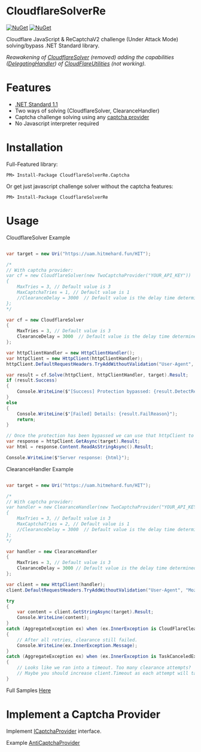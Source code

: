 
CloudflareSolverRe
==================
[![NuGet](https://img.shields.io/nuget/v/CloudflareSolverRe.svg?maxAge=60)](https://www.nuget.org/packages/CloudflareSolverRe)
[![NuGet](https://img.shields.io/nuget/v/CloudflareSolverRe.Captcha.svg?maxAge=60)](https://www.nuget.org/packages/CloudflareSolverRe.Captcha)

Cloudflare JavaScript & ReCaptchaV2 challenge (Under Attack Mode) solving/bypass .NET Standard library.

_Reawakening of [CloudflareSolver](https://www.nuget.org/packages/CloudflareSolver) (removed) adding the capabilities ([DelegatingHandler](https://msdn.microsoft.com/en-us/library/system.net.http.delegatinghandler(v=vs.110).aspx)) of [CloudFlareUtilities](https://github.com/elcattivo/CloudFlareUtilities) (not working)._

# Features
- [.NET Standard 1.1](https://github.com/dotnet/standard/blob/master/docs/versions/netstandard1.1.md)
- Two ways of solving (CloudflareSolver, ClearanceHandler)
- Captcha challenge solving using any [captcha provider](#implement-a-captcha-provider)
- No Javascript interpreter required

# Installation
Full-Featured library:

`PM> Install-Package CloudflareSolverRe.Captcha`

Or get just javascript challenge solver without the captcha features:

`PM> Install-Package CloudflareSolverRe`

# Usage

CloudflareSolver Example

```csharp

var target = new Uri("https://uam.hitmehard.fun/HIT");

/*
// With captcha provider:
var cf = new CloudflareSolver(new TwoCaptchaProvider("YOUR_API_KEY"))
{
    MaxTries = 3, // Default value is 3
    MaxCaptchaTries = 1, // Default value is 1
    //ClearanceDelay = 3000  // Default value is the delay time determined in challenge code (not required in captcha)
};
*/

var cf = new CloudflareSolver
{
    MaxTries = 3, // Default value is 3
    ClearanceDelay = 3000  // Default value is the delay time determined in challenge code
};

var httpClientHandler = new HttpClientHandler();
var httpClient = new HttpClient(httpClientHandler);
httpClient.DefaultRequestHeaders.TryAddWithoutValidation("User-Agent", "Mozilla/5.0 (Windows NT 10.0; Win64; x64; rv:66.0) Gecko/20100101 Firefox/66.0");

var result = cf.Solve(httpClient, httpClientHandler, target).Result;
if (result.Success)
{
    Console.WriteLine($"[Success] Protection bypassed: {result.DetectResult.Protection}");
}
else
{
    Console.WriteLine($"[Failed] Details: {result.FailReason}");
    return;
}

// Once the protection has been bypassed we can use that httpClient to send the requests as usual
var response = httpClient.GetAsync(target).Result;
var html = response.Content.ReadAsStringAsync().Result;

Console.WriteLine($"Server response: {html}");
```

ClearanceHandler Example

```csharp

var target = new Uri("https://uam.hitmehard.fun/HIT");

/*
// With captcha provider:
var handler = new ClearanceHandler(new TwoCaptchaProvider("YOUR_API_KEY"))
{
    MaxTries = 3, // Default value is 3
    MaxCaptchaTries = 2, // Default value is 1
    //ClearanceDelay = 3000  // Default value is the delay time determined in challenge code (not required in captcha)
};
*/

var handler = new ClearanceHandler
{
    MaxTries = 3, // Default value is 3
    ClearanceDelay = 3000 // Default value is the delay time determined in challenge code
};

var client = new HttpClient(handler);
client.DefaultRequestHeaders.TryAddWithoutValidation("User-Agent", "Mozilla/5.0 (Windows NT 10.0; Win64; x64; rv:66.0) Gecko/20100101 Firefox/66.0");

try
{
    var content = client.GetStringAsync(target).Result;
    Console.WriteLine(content);
}
catch (AggregateException ex) when (ex.InnerException is CloudFlareClearanceException)
{
    // After all retries, clearance still failed.
    Console.WriteLine(ex.InnerException.Message);
}
catch (AggregateException ex) when (ex.InnerException is TaskCanceledException)
{
    // Looks like we ran into a timeout. Too many clearance attempts?
    // Maybe you should increase client.Timeout as each attempt will take about five seconds.
}
```

Full Samples [Here](https://github.com/RyuzakiH/CloudflareSolverRe/tree/master/sample/CloudflareSolverRe.Sample)

# Implement a Captcha Provider
Implement [ICaptchaProvider](https://github.com/RyuzakiH/CloudflareSolverRe/blob/master/src/CloudflareSolverRe/Types/Captcha/ICaptchaProvider.cs) interface.

Example [AntiCaptchaProvider](https://github.com/RyuzakiH/CloudflareSolverRe/blob/master/src/CloudflareSolverRe.Captcha/AntiCaptchaProvider.cs)

